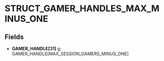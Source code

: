 # STRUCT_GAMER_HANDLES_MAX_MINUS_ONE

## Fields
* **GAMER_HANDLE[31]** g: GAMER_HANDLE[MAX_SESSION_GAMERS_MINUS_ONE]
